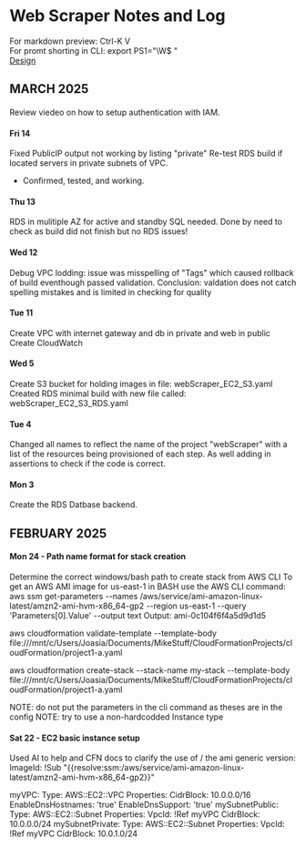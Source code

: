 # Web Scraper Notes and Log
For markdown preview: Ctrl-K V  
For promt shorting in CLI: export PS1="\W\$ "  
[Design](https://youtu.be/51r3zPOun5g?si=MR2AjWEhBgGIDdSw)
## MARCH 2025

#### 
Review viedeo on how to setup authentication with IAM.  

#### Fri 14
Fixed PublicIP output not working by listing "private" 
Re-test RDS build if located servers in private subnets of VPC.  
- Confirmed, tested, and working.  


#### Thu 13
RDS in mulitiple AZ for active and standby SQL needed.
Done by need to check as build did not finish but no RDS issues!

#### Wed 12
Debug VPC lodding: issue was misspelling of "Tags" which caused rollback of build eventhough passed validation.
Conclusion: valdation does not catch spelling mistakes and is limited in checking for quality

#### Tue 11
Create VPC with internet gateway and db in private and web in public
Create CloudWatch

#### Wed 5
Create S3 bucket for holding images in file: webScraper_EC2_S3.yaml
Created RDS minimal build with new file called: webScraper_EC2_S3_RDS.yaml

#### Tue 4
Changed all names to reflect the name of the project "webScraper" with a list of the resources being provisioned of each step. As well adding in assertions to check if the code is correct.

#### Mon 3
Create the RDS Datbase backend.


## FEBRUARY 2025
#### Mon 24 - Path name format for stack creation
Determine the correct windows/bash path to create stack from AWS CLI
To get an AWS AMI image for us-east-1 in BASH use the AWS CLI command: aws ssm get-parameters --names /aws/service/ami-amazon-linux-latest/amzn2-ami-hvm-x86_64-gp2 --region us-east-1 --query 'Parameters[0].Value' --output text
Output: ami-0c104f6f4a5d9d1d5

aws cloudformation validate-template --template-body file:///mnt/c/Users/Joasia/Documents/MikeStuff/CloudFormationProjects/cloudFormation/project1-a.yaml

aws cloudformation create-stack   --stack-name my-stack   --template-body  file:///mnt/c/Users/Joasia/Documents/MikeStuff/CloudFormationProjects/cloudFormation/project1-a.yaml

NOTE: do not put the parameters in the cli command as theses are in the config
NOTE: try to use a non-hardcodded Instance type

#### Sat 22 - EC2 basic instance setup
Used AI to help and CFN docs to clarify the use of /
the ami generic version: ImageId: !Sub "{{resolve:ssm:/aws/service/ami-amazon-linux-latest/amzn2-ami-hvm-x86_64-gp2}}"

 myVPC:
    Type: AWS::EC2::VPC
    Properties:
      CidrBlock: 10.0.0.0/16
      EnableDnsHostnames: 'true'
      EnableDnsSupport: 'true'
  mySubnetPublic:
    Type: AWS::EC2::Subnet
    Properties:
      VpcId: !Ref myVPC
      CidrBlock: 10.0.0.0/24
  mySubnetPrivate:
    Type: AWS::EC2::Subnet
    Properties:
      VpcId: !Ref myVPC
      CidrBlock: 10.0.1.0/24